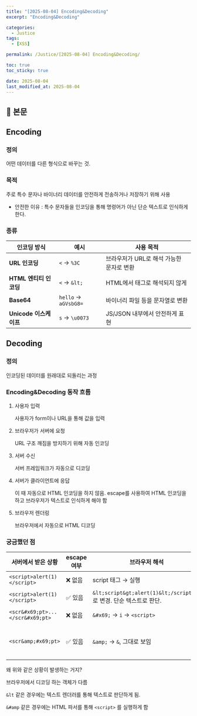 ```yaml
---
title: "[2025-08-04] Encoding&Decoding"
excerpt: "Encoding&Decoding"

categories:
  - Justice
tags:
  - [XSS]

permalink: /Justice/[2025-08-04] Encoding&Decoding/

toc: true
toc_sticky: true

date: 2025-08-04
last_modified_at: 2025-08-04
---
```


## 🦥 본문

## Encoding

### 정의

어떤 데이터를 다른 형식으로 바꾸는 것. 

### 목적

주로 특수 문자나 바이너리 데이터를 안전하게 전송하거나 저장하기 위해 사용

- 안전한 이유 : 특수 문자들을 인코딩을 통해 명령어가 아닌 단순 텍스트로 인식하게 한다.

### 종류

| 인코딩 방식 | 예시 | 사용 목적 |
| --- | --- | --- |
| **URL 인코딩** | `<` → `%3C` | 브라우저가 URL로 해석 가능한 문자로 변환 |
| **HTML 엔티티 인코딩** | `<` → `&lt;` | HTML에서 태그로 해석되지 않게 |
| **Base64** | `hello` → `aGVsbG8=` | 바이너리 파일 등을 문자열로 변환 |
| **Unicode 이스케이프** | `s` → `\u0073` | JS/JSON 내부에서 안전하게 표현 |

## Decoding

### 정의

인코딩된 데이터를 원래대로 되돌리는 과정

### Encoding&Decoding 동작 흐름

1. 사용자 입력
    
    사용자가 form이나 URL을 통해 값을 입력 
    
2. 브라우저가 서버에 요청 
    
    URL 구조 깨짐을 방지하기 위해 자동 인코딩
    
3. 서버 수신
    
    서버 프레임워크가 자동으로 디코딩
    
4. 서버가 클라이언트에 응답
    
    이 때 자동으로 HTML 인코딩을 하지 않음. escape를 사용하여 HTML 인코딩을 하고 브라우저가 텍스트로 인식하게 해야 함
    
5. 브라우저 렌더링
    
    브라우저에서 자동으로 HTML 디코딩 
    

### 궁금했던 점

| 서버에서 받은 상황 | escape 여부 | 브라우저 해석 | 결과 |
| --- | --- | --- | --- |
| `<script>alert(1)</script>` | ❌ 없음 | script 태그 → 실행 | ❌ XSS |
| `<script>alert(1)</script>` | ✅ 있음 | `&lt;script&gt;alert(1)&lt;/script&gt` 로 변경. 단순 텍스트로 판단. | ✅ 안전 |
| `<scr&#x69;pt>...</scr&#x69;pt>` | ❌ 없음 | `&#x69;` → `i` → `<script>` | ❌ XSS |
| `<scr&amp;#x69;pt>` | ✅ 있음 | `&amp;` → `&`, 그대로 보임 | ✅ 텍스트만 보임 |

왜 위와 같은 상황이 발생하는 거지? 

브라우저에서 디코딩 하는 객체가 다름

`&lt` 같은 경우에는 텍스트 렌더러를 통해 텍스트로 판단하게 됨.

`&#amp` 같은 경우에는 HTML 파서를 통해 `<script>` 를 실행하게 함